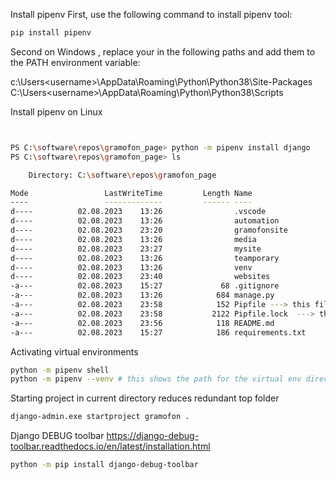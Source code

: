 Install pipenv
First, use the following command to install pipenv tool:
```bash
pip install pipenv
```
Second on Windows , replace your <username> in the following paths and add them to the PATH environment variable:

c:\Users\<username>\AppData\Roaming\Python\Python38\Site-Packages
C:\Users\<username>\AppData\Roaming\Python\Python38\Scripts

Install pipenv on Linux
```bash


PS C:\software\repos\gramofon_page> python -m pipenv install django
PS C:\software\repos\gramofon_page> ls

    Directory: C:\software\repos\gramofon_page

Mode                 LastWriteTime         Length Name
----                 -------------         ------ ----
d----          02.08.2023    13:26                .vscode
d----          02.08.2023    13:26                automation
d----          02.08.2023    23:20                gramofonsite
d----          02.08.2023    13:26                media
d----          02.08.2023    23:27                mysite
d----          02.08.2023    13:26                teamporary
d----          02.08.2023    13:26                venv
d----          02.08.2023    23:40                websites
-a---          02.08.2023    15:27             68 .gitignore
-a---          02.08.2023    13:26            684 manage.py
-a---          02.08.2023    23:58            152 Pipfile ---> this file gets created with the environemnt dependency
-a---          02.08.2023    23:58           2122 Pipfile.lock  ---> this file gets created with the environemnt dependency
-a---          02.08.2023    23:56            118 README.md
-a---          02.08.2023    15:27            186 requirements.txt
```
Activating virtual environments
```bash
python -m pipenv shell
python -m pipenv --venv # this shows the path for the virtual env directory to be used in VScode interpreter
```

Starting project in current directory reduces redundant top folder 
```bash
django-admin.exe startproject gramofon .
```


Django DEBUG toolbar
https://django-debug-toolbar.readthedocs.io/en/latest/installation.html
```bash
python -m pip install django-debug-toolbar
```